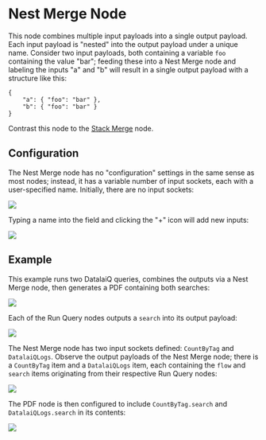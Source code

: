 # Nest Merge Node

This node combines multiple input payloads into a single output payload. Each input payload is "nested" into the output payload under a unique name. Consider two input payloads, both containing a variable `foo` containing the value "bar"; feeding these into a Nest Merge node and labeling the inputs "a" and "b" will result in a single output payload with a structure like this:

```
{
	"a": { "foo": "bar" },
	"b": { "foo": "bar" }
}
```

Contrast this node to the [Stack Merge](stackmerge.md) node.

## Configuration

The Nest Merge node has no "configuration" settings in the same sense as most nodes; instead, it has a variable number of input sockets, each with a user-specified name. Initially, there are no input sockets:

![](nestmerge-start.png)

Typing a name into the field and clicking the "+" icon will add new inputs:

![](nestmerge-inputs.png)

## Example

This example runs two DatalaiQ queries, combines the outputs via a Nest Merge node, then generates a PDF containing both searches:

![](nestmerge-example1.png)

Each of the Run Query nodes outputs a `search` into its output payload:

![](nestmerge-example2.png)

The Nest Merge node has two input sockets defined: `CountByTag` and `DatalaiQLogs`. Observe the output payloads of the Nest Merge node; there is a `CountByTag` item and a `DatalaiQLogs` item, each containing the `flow` and `search` items originating from their respective Run Query nodes:

![](nestmerge-example3.png)

The PDF node is then configured to include `CountByTag.search` and `DatalaiQLogs.search` in its contents:

![](nestmerge-example4.png)

